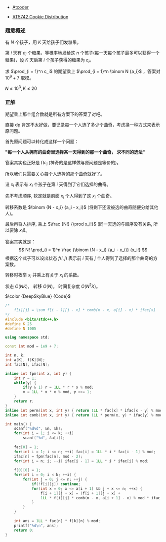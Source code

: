 - [Atcoder](https://atcoder.jp/contests/dwacon6th-prelims/tasks/dwacon6th_prelims_c)

- [AT5742 Cookie Distribution](https://www.luogu.com.cn/problem/AT5742)

### 题意概述

有 $N$ 个孩子，用 $K$ 天给孩子们发糖果。

第 $i$ 天有 $a_i$ 个糖果，等概率地发给这 $n$ 个孩子(每一天每个孩子最多可以获得一个糖果)，设 $K$ 天后第 $i$ 个孩子获得的糖果为 $c_i$。

求 $\prod_{i = 1}^n c_i$ 的期望乘上 $\prod_{i = 1}^n \binom N {a_i}$ ，答案对 $10^9 + 7$ 取模。

$N \le 10^3, K \le 20$

### 正解

期望乘上那个组合数就是所有方案下的答案了对吧。

直接 dp 肯定不太好做，要记录每一个人选了多少个曲奇，考虑换一种方式来表示原问题。

首先原问题可以转化成这样一个问题：

**"每一个人从拥有的曲奇里选择某一天得到的那一个曲奇， 求不同的选法"**

答案其实也正好是 $\prod c_i$ (神奇的是这样做与原问题是等价的)。

所以我们只需要关心每个人选择的那个曲奇就好了。

设 $x_i$ 表示有 $x_i$ 个孩子在第 $i$ 天得到了它们选择的曲奇。

先不考虑顺序, 钦定就是前面 $x_i$ 个人得到了这 $x_i$ 个曲奇。

转移系数是 $\binom {N - x_i} {a_i - x_i}$ (将剩下还没被选的曲奇随便分给其他人)。

最后再将人排序, 乘上 $\frac {N!} {\prod x_i!}$ (同一天选的与顺序没有关系, 所以要除 $x_i!$)。

答案其实就是：
$$
N! \prod_{i = 1}^n \frac {\binom {N - x_i} {a_i - x_i}} {x_i!}
$$
根据这个式子可以设出状态 $f(i, j)$ 表示前 $i$ 天有 $j$ 个人得到了选择的那个曲奇的方案数。

转移时枚举 $x_i$ 并乘上有关于 $x_i$ 的系数。

状态 $O(NK)$， 转移 $O(N)$， 时间复杂度 $O(N^2 K)$。

$\color {DeepSkyBlue} {Code}$

```cpp
/*
	f[i][j] = \sum f[i - 1][j - x] * comb(n - x, a[i] - x) * ifac[x]
*/
#include <bits/stdc++.h>
#define K 25
#define N 1005

using namespace std;

const int mod = 1e9 + 7;

int n, k;
int a[K], f[K][N];
int fac[N], ifac[N];

inline int fpm(int x, int y) {
	int r = 1;
	while(y) {
		if(y & 1) r = 1LL * r * x % mod;
		x = 1LL * x * x % mod, y >>= 1;
	}
	return r;
}
inline int perm(int x, int y) { return 1LL * fac[x] * ifac[x - y] % mod; }
inline int comb(int x, int y) { return 1LL * perm(x, y) * ifac[y] % mod; }

int main() {
	scanf("%d%d", &n, &k);
	for(int i = 1; i <= k; ++i)
		scanf("%d", &a[i]);
	
	fac[0] = 1;
	for(int i = 1; i <= n; ++i) fac[i] = 1LL * i * fac[i - 1] % mod;
	ifac[n] = fpm(fac[n], mod - 2);
	for(int i = n; i; --i) ifac[i - 1] = 1LL * i * ifac[i] % mod;
	
	f[0][0] = 1;
	for(int i = 0; i < k; ++i) {
		for(int j = 0; j <= n; ++j) {
			if(!f[i][j]) continue;
			for(int x = 0; x <= a[i + 1] && j + x <= n; ++x) {
				f[i + 1][j + x] = (f[i + 1][j + x] + 
				1LL * f[i][j] * comb(n - x, a[i + 1] - x) % mod * ifac[x]) % mod;
			}
		}
	}
	
	int ans = 1LL * fac[n] * f[k][n] % mod;
	printf("%d\n", ans);
	return 0;
}
```